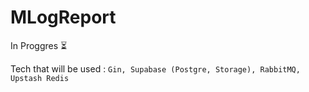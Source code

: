 # MLogReport

In Proggres ⏳

Tech that will be used : `Gin, Supabase (Postgre, Storage), RabbitMQ, Upstash Redis`
